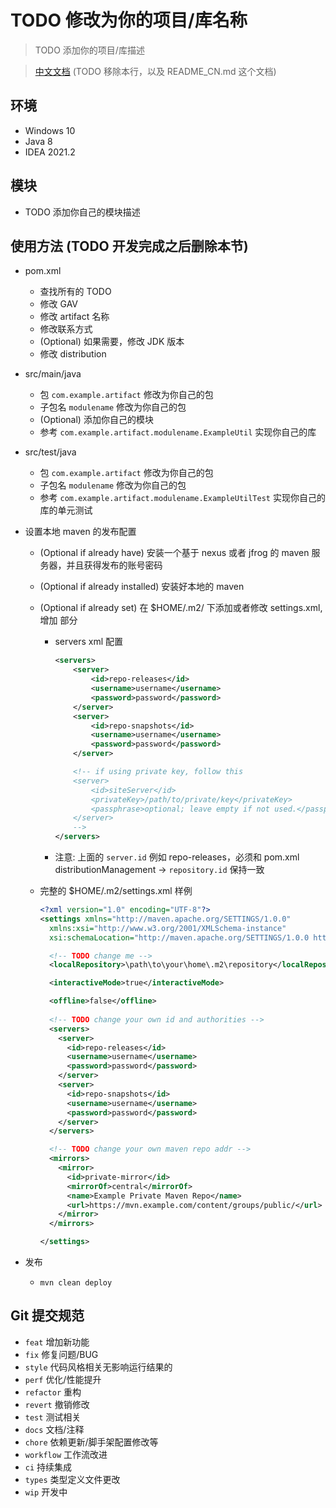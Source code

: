 # TODO 修改为你的项目/库名称

> TODO 添加你的项目/库描述

> [中文文档](./README_CN.md) (TODO 移除本行，以及 README_CN.md 这个文档)

## 环境

+ Windows 10
+ Java 8
+ IDEA 2021.2

## 模块

+ TODO 添加你自己的模块描述

## 使用方法 (TODO 开发完成之后删除本节)

+ pom.xml
  + 查找所有的 TODO
  + 修改 GAV
  + 修改 artifact 名称
  + 修改联系方式
  + (Optional) 如果需要，修改 JDK 版本
  + 修改 distribution
+ src/main/java
  + 包 `com.example.artifact` 修改为你自己的包
  + 子包名 `modulename` 修改为你自己的包
  + (Optional) 添加你自己的模块
  + 参考 `com.example.artifact.modulename.ExampleUtil` 实现你自己的库
+ src/test/java
  + 包 `com.example.artifact` 修改为你自己的包
  + 子包名 `modulename` 修改为你自己的包
  + 参考 `com.example.artifact.modulename.ExampleUtilTest` 实现你自己的库的单元测试
+ 设置本地 maven 的发布配置
  + (Optional if already have) 安装一个基于 nexus 或者 jfrog 的 maven 服务器，并且获得发布的账号密码
  + (Optional if already installed) 安装好本地的 maven
  + (Optional if already set) 在 $HOME/.m2/ 下添加或者修改  settings.xml, 增加 <settings> 部分
    + servers xml 配置
      ```xml
      <servers>
          <server>
              <id>repo-releases</id>
              <username>username</username>
              <password>password</password>
          </server>
          <server>
              <id>repo-snapshots</id>
              <username>username</username>
              <password>password</password>
          </server>
      
          <!-- if using private key, follow this
          <server>
              <id>siteServer</id>
              <privateKey>/path/to/private/key</privateKey>
              <passphrase>optional; leave empty if not used.</passphrase>
          </server>
          -->
      </servers>
      ```
    + 注意: 上面的 `server.id` 例如 repo-releases，必须和 pom.xml distributionManagement -> `repository.id` 保持一致

  + 完整的 $HOME/.m2/settings.xml 样例
        
    ```xml
    <?xml version="1.0" encoding="UTF-8"?>
    <settings xmlns="http://maven.apache.org/SETTINGS/1.0.0"
      xmlns:xsi="http://www.w3.org/2001/XMLSchema-instance"
      xsi:schemaLocation="http://maven.apache.org/SETTINGS/1.0.0 http://maven.apache.org/xsd/settings-1.0.0.xsd">

      <!-- TODO change me -->
      <localRepository>\path\to\your\home\.m2\repository</localRepository>

      <interactiveMode>true</interactiveMode>

      <offline>false</offline>
      
      <!-- TODO change your own id and authorities -->
      <servers>
        <server>
          <id>repo-releases</id>
          <username>username</username>
          <password>password</password>
        </server>
        <server>
          <id>repo-snapshots</id>
          <username>username</username>
          <password>password</password>
        </server>
      </servers>

      <!-- TODO change your own maven repo addr -->
      <mirrors>
        <mirror>
          <id>private-mirror</id>
          <mirrorOf>central</mirrorOf>
          <name>Example Private Maven Repo</name>
          <url>https://mvn.example.com/content/groups/public/</url>
        </mirror>
      </mirrors>

    </settings>
    ```

+ 发布
  + `mvn clean deploy`

## Git 提交规范

- `feat` 增加新功能
- `fix` 修复问题/BUG
- `style` 代码风格相关无影响运行结果的
- `perf` 优化/性能提升
- `refactor` 重构
- `revert` 撤销修改
- `test` 测试相关
- `docs` 文档/注释
- `chore` 依赖更新/脚手架配置修改等
- `workflow` 工作流改进
- `ci` 持续集成
- `types` 类型定义文件更改
- `wip` 开发中
